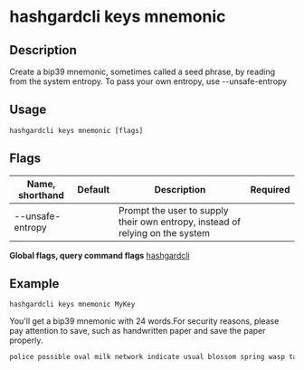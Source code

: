 # hashgardcli keys mnemonic

## Description

Create a bip39 mnemonic, sometimes called a seed phrase, by reading from the system entropy. To pass your own entropy, use --unsafe-entropy

## Usage

```
hashgardcli keys mnemonic [flags]
```

## Flags

| Name, shorthand       | Default    | Description       | Required |
| ---------------- | --------- | --------- | -------- |
| --unsafe-entropy |           | Prompt the user to supply their own entropy, instead of relying on the system   |          |

**Global flags, query command flags** [hashgardcli](../README.md)

## Example


```shell
hashgardcli keys mnemonic MyKey
```

You'll get a bip39 mnemonic with 24 words.For security reasons, please pay attention to save, such as handwritten paper and save the paper properly.
```txt
police possible oval milk network indicate usual blossom spring wasp taste canal announce purpose rib mind river pet brown web response sting remain airport
```
